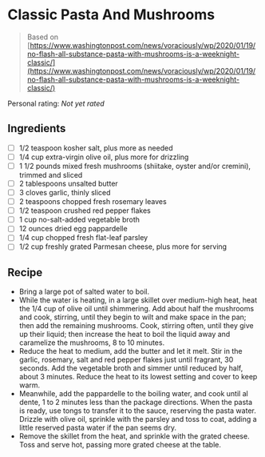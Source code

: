 <!-- Do not modify sections with "AUTO-*". They are updated by make.py -->

# Classic Pasta And Mushrooms

> Based on [https://www.washingtonpost.com/news/voraciously/wp/2020/01/19/no-flash-all-substance-pasta-with-mushrooms-is-a-weeknight-classic/](https://www.washingtonpost.com/news/voraciously/wp/2020/01/19/no-flash-all-substance-pasta-with-mushrooms-is-a-weeknight-classic/)

<!-- rating=0; (User can specify rating on scale of 1-5) -->
<!-- AUTO-UserRating -->
Personal rating: *Not yet rated*
<!-- /AUTO-UserRating -->

<!-- TODO: Capture image for Classic Pasta And Mushrooms -->

## Ingredients

* [ ] 1/2 teaspoon kosher salt, plus more as needed
* [ ] 1/4 cup extra-virgin olive oil, plus more for drizzling
* [ ] 1 1/2 pounds mixed fresh mushrooms (shiitake, oyster and/or cremini), trimmed and sliced
* [ ] 2 tablespoons unsalted butter
* [ ] 3 cloves garlic, thinly sliced
* [ ] 2 teaspoons chopped fresh rosemary leaves
* [ ] 1/2 teaspoon crushed red pepper flakes
* [ ] 1 cup no-salt-added vegetable broth
* [ ] 12 ounces dried egg pappardelle
* [ ] 1/4 cup chopped fresh flat-leaf parsley
* [ ] 1/2 cup freshly grated Parmesan cheese, plus more for serving

## Recipe

* Bring a large pot of salted water to boil.
* While the water is heating, in a large skillet over medium-high heat, heat the 1/4 cup of olive oil until shimmering. Add about half the mushrooms and cook, stirring, until they begin to wilt and make space in the pan; then add the remaining mushrooms. Cook, stirring often, until they give up their liquid; then increase the heat to boil the liquid away and caramelize the mushrooms, 8 to 10 minutes.
* Reduce the heat to medium, add the butter and let it melt. Stir in the garlic, rosemary, salt and red pepper flakes just until fragrant, 30 seconds. Add the vegetable broth and simmer until reduced by half, about 3 minutes. Reduce the heat to its lowest setting and cover to keep warm.
* Meanwhile, add the pappardelle to the boiling water, and cook until al dente, 1 to 2 minutes less than the package directions. When the pasta is ready, use tongs to transfer it to the sauce, reserving the pasta water. Drizzle with olive oil, sprinkle with the parsley and toss to coat, adding a little reserved pasta water if the pan seems dry.
* Remove the skillet from the heat, and sprinkle with the grated cheese. Toss and serve hot, passing more grated cheese at the table.
